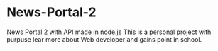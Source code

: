 # News-Portal-2
News Portal 2 with API made in node.js
This is a personal project with purpuse lear more about Web developer and gains point in school.
